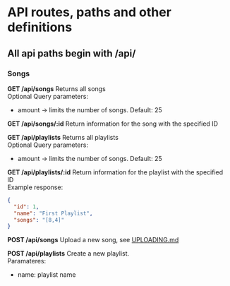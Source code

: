 # API routes, paths and other definitions

## All api paths begin with /api/

### Songs

**GET /api/songs**
Returns all songs
<br>
Optional Query parameters: 
* amount -> limits the number of songs. Default: 25

**GET /api/songs/:id**
Return information for the song with the specified ID

**GET /api/playlists**
Returns all playlists
<br>
Optional Query parameters:
* amount -> limits the number of songs. Default: 25

**GET /api/playlists/:id**
Return information for the playlist with the specified ID
<br>
Example response:
<br>
```json
{
  "id": 1,
  "name": "First Playlist",
  "songs": "[8,4]"
}
```

**POST /api/songs**
Upload a new song, see [UPLOADING.md](/UPLOADING.md)

**POST /api/playlists**
Create a new playlist.
<br>
Paramateres:
* name: playlist name
